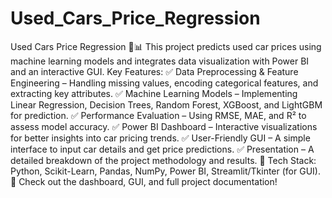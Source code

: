 # Used_Cars_Price_Regression
Used Cars Price Regression 🚗📊 
This project predicts used car prices using machine learning models and integrates data visualization with Power BI and an interactive GUI.
Key Features:
✅ Data Preprocessing & Feature Engineering – Handling missing values, encoding categorical features, and extracting key attributes.
✅ Machine Learning Models – Implementing Linear Regression, Decision Trees, Random Forest, XGBoost, and LightGBM for prediction.
✅ Performance Evaluation – Using RMSE, MAE, and R² to assess model accuracy.
✅ Power BI Dashboard – Interactive visualizations for better insights into car pricing trends.
✅ User-Friendly GUI – A simple interface to input car details and get price predictions.
✅ Presentation – A detailed breakdown of the project methodology and results.
🔹 Tech Stack: Python, Scikit-Learn, Pandas, NumPy, Power BI, Streamlit/Tkinter (for GUI).
🚀 Check out the dashboard, GUI, and full project documentation!






